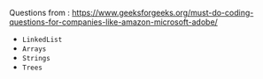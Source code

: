 Questions from : https://www.geeksforgeeks.org/must-do-coding-questions-for-companies-like-amazon-microsoft-adobe/
<br>
- `LinkedList`<br>
- `Arrays` <br>
- `Strings`<br>
- `Trees`<br>